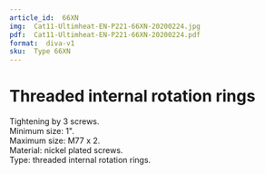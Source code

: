 ```yaml
---
article_id:  66XN
img:  Cat11-Ultimheat-EN-P221-66XN-20200224.jpg
pdf:  Cat11-Ultimheat-EN-P221-66XN-20200224.pdf
format:  diva-v1
sku:  Type 66XN
---
```

# Threaded internal rotation rings

Tightening by 3 screws.  
Minimum size: 1".  
Maximum size: M77 x 2.  
Material: nickel plated screws.  
Type: threaded internal rotation rings.  

